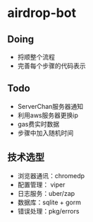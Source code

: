 # airdrop-bot


## Doing
* 捋顺整个流程
* 完善每个步骤的代码表示

## Todo

* ServerChan服务器通知
* 利用aws服务器更换ip
* gas费实时数据
* 步骤中加入随机时间

## 技术选型

 * 浏览器通讯：chromedp
 * 配置管理： viper
 * 日志服务：uber/zap
 * 数据库：sqlite + gorm
 * 错误处理：pkg/errors